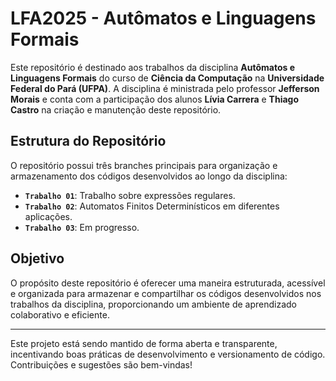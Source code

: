 # LFA2025 - Autômatos e Linguagens Formais

Este repositório é destinado aos trabalhos da disciplina **Autômatos e Linguagens Formais** do curso de **Ciência da Computação** na **Universidade Federal do Pará (UFPA)**. A disciplina é ministrada pelo professor **Jefferson Morais** e conta com a participação dos alunos **Lívia Carrera** e **Thiago Castro** na criação e manutenção deste repositório.

## Estrutura do Repositório
O repositório possui três branches principais para organização e armazenamento dos códigos desenvolvidos ao longo da disciplina:

- **`Trabalho 01`**: Trabalho sobre expressões regulares.
- **`Trabalho 02`**: Automatos Finitos Determinísticos em diferentes aplicações.
- **`Trabalho 03`**: Em progresso.

## Objetivo
O propósito deste repositório é oferecer uma maneira estruturada, acessível e organizada para armazenar e compartilhar os códigos desenvolvidos nos trabalhos da disciplina, proporcionando um ambiente de aprendizado colaborativo e eficiente.

---

Este projeto está sendo mantido de forma aberta e transparente, incentivando boas práticas de desenvolvimento e versionamento de código. Contribuições e sugestões são bem-vindas!
